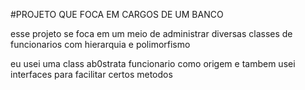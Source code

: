 #PROJETO QUE FOCA EM CARGOS DE UM BANCO

 esse projeto se foca em um meio de administrar diversas classes de funcionarios com hierarquia e polimorfismo

eu usei uma class ab0strata funcionario como origem e tambem usei interfaces para facilitar certos metodos  
